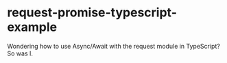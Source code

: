 # request-promise-typescript-example
Wondering how to use Async/Await with the request module in TypeScript?  So was I.
